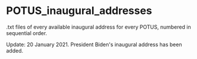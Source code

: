# POTUS_inaugural_addresses

.txt files of every available inaugural address for every POTUS, numbered in sequential order. 


Update: 20 January 2021. President Biden's inaugural address has been added. 
